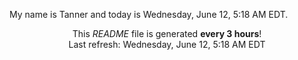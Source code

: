 My name is Tanner and today is Wednesday, June 12, 5:18 AM EDT.

<p align="center">This <i>README</i> file is generated <b>every 3 hours</b>!</br>Last refresh: Wednesday, June 12, 5:18 AM EDT<br /></p>
